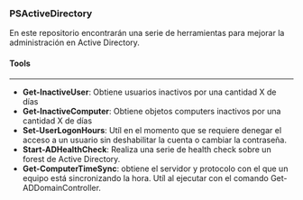 ### PSActiveDirectory

En este repositorio encontrarán una serie de herramientas para mejorar la administración en Active Directory.


#### Tools
---
* **Get-InactiveUser**: Obtiene usuarios inactivos por una cantidad X de días
* **Get-InactiveComputer**: Obtiene objetos computers inactivos por una cantidad X de días
* **Set-UserLogonHours**: Utíl en el momento que se requiere denegar el acceso a un usuario sin deshabilitar la cuenta o cambiar la contraseña.
* **Start-ADHealthCheck**: Realiza una serie de health check sobre un forest de Active Directory.
* **Get-ComputerTimeSync**: obtiene el servidor y protocolo con el que un equipo está sincronizando la hora. Utíl al ejecutar con el comando Get-ADDomainController.
